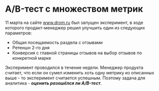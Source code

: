 # A/B-тест с множеством метрик
11 марта на сайте www.drom.ru был запущен эксперимент, в ходе которого продакт-менеджер решил улучшить один из следующих параметров: 
+ Общая посещаемость раздела с отзывами
+ Ретеншн 2-го дня 
+ Конверсия с главной страницы отзывов на выбор отзывов по конкретной марке

Эксперимент проводился в течение недели. Менеджер продукта считает, что если он сумел изменить хоть одну метрику из описанных выше - то эксперимент считается успешным. Поэтому задача для аналитика - ***оценить разошёлся ли А/B-тест***.
